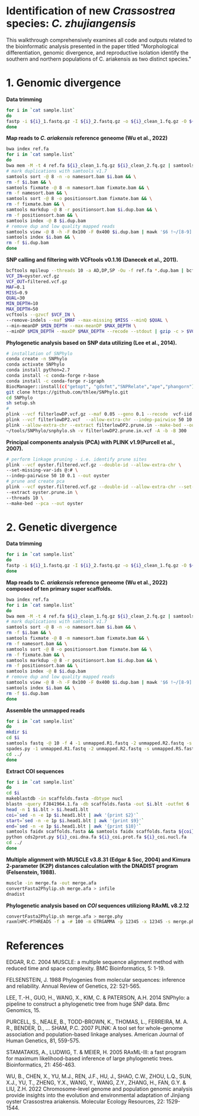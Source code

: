 # Identification of new *Crassostrea* species: *C. zhujiangensis*
This walkthrough comprehensively examines all code and outputs related to the bioinformatic analysis presented in the paper titled "Morphological differentiation, genomic divergence, and reproductive isolation identify the southern and northern populations of C. ariakensis as two distinct species."

# 1. Genomic divergence
**Data trimming**
```bash
for i in `cat sample.list`
do
fastp -i ${i}_1.fastq.gz -I ${i}_2.fastq.gz -o ${i}_clean_1.fq.gz -O ${i}_clean_2.fq.gz —adapter_sequence auto —detect_adapter_for_pe —unpaired1 output_um_1.fastq.gz —unpaired2 output_um_2.fastq.gz —failed_out output_failed.fastq.gz —cut_front —cut_front_window_size=1 —cut_front_mean_quality=20 —cut_tail —cut_tail_window_size=1 —cut_tail_mean_quality=20 —cut_right —cut_right_window_size=4 —cut_right_mean_quality=20 —length_required=36 —thread 1 --trim_front1 5 --trim_front2 5
done
```
**Map reads to *C. ariakensis* reference geneome (Wu et al., 2022)**
```bash
bwa index ref.fa
for i in `cat sample.list`
do
bwa mem -M -t 4 ref.fa ${i}_clean_1.fq.gz ${i}_clean_2.fq.gz | samtools view -bS > $i.bam
# mark duplications with samtools v1.7
samtools sort -@ 8 -n -o namesort.bam $i.bam && \
rm -f $i.bam && \
samtools fixmate -@ 8 -m namesort.bam fixmate.bam && \
rm -f namesort.bam && \
samtools sort -@ 8 -o positionsort.bam fixmate.bam && \
rm -f fixmate.bam && \
samtools markdup -@ 8 -r positionsort.bam $i.dup.bam && \
rm -f positionsort.bam && \
samtools index -@ 8 $i.dup.bam
# remove dup and low quality mapped reads
samtools view -@ 8 -h -F 0x100 -F 0x400 $i.dup.bam | mawk '$6 !~/[8-9].[SH]/ && $6 !~ /[1-9][0-9].[SH]/'| samtools view -@ 8 -q 30 -bS > $i.bam && \
samtools index $i.bam && \
rm -f $i.dup.bam
done
````
**SNP calling and filtering with VCFtools v0.1.16 (Danecek et al., 2011).**
```bash
bcftools mpileup --threads 10 -a AD,DP,SP -Ou -f ref.fa *.dup.bam | bcftools call --threads 10 -f GQ,GP -mO z -o oyster.vcf.gz
VCF_IN=oyster.vcf.gz
VCF_OUT=filtered.vcf.gz
MAF=0.1
MISS=0.9
QUAL=30
MIN_DEPTH=10
MAX_DEPTH=50
vcftools --gzvcf $VCF_IN \
--remove-indels --maf $MAF --max-missing $MISS --minQ $QUAL \
--min-meanDP $MIN_DEPTH --max-meanDP $MAX_DEPTH \
--minDP $MIN_DEPTH --maxDP $MAX_DEPTH --recode --stdout | gzip -c > $VCF_OUT
```
**Phylogenetic analysis based on SNP data utilizing (Lee et al., 2014).**
```bash
# installation of SNPhylo
conda create -n SNPhylo
conda activate SNPhylo
conda install python=2.7
conda install -c conda-forge r-base
conda install -c conda-forge r-igraph
BiocManager::install(c("getopt", "gdsfmt","SNPRelate","ape","phangorn"))
git clone https://github.com/thlee/SNPhylo.git
cd SNPhylo
sh setup.sh
# 
plink --vcf filterlowDP.vcf.gz --maf 0.05 --geno 0.1 --recode  vcf-iid --out filterlowDP2 --allow-extra-chr
plink --vcf filterlowDP2.vcf  --allow-extra-chr --indep-pairwise 50 10 0.2 --out filterlowDP2
plink --allow-extra-chr --extract filterlowDP2.prune.in --make-bed --out filterlowDP2.prune.in --recode vcf-iid --vcf filterlowDP2.vcf
~/tools/SNPhylo/snphylo.sh -v filterlowDP2.prune.in.vcf -A -b -B 300
```
**Principal components analysis (PCA) with PLINK v1.9(Purcell et al., 2007).**
```bash
# perform linkage pruning - i.e. identify prune sites
plink --vcf oyster.filtered.vcf.gz --double-id --allow-extra-chr \
--set-missing-var-ids @:# \
--indep-pairwise 50 10 0.1 --out oyster
# prune and create pca
plink --vcf oyster.filtered.vcf.gz --double-id --allow-extra-chr --set-missing-var-ids @:# \
--extract oyster.prune.in \
--threads 10 \
--make-bed --pca --out oyster
```
# 2. Genetic divergence
**Data trimming**
```bash
for i in `cat sample.list`
do
fastp -i ${i}_1.fastq.gz -I ${i}_2.fastq.gz -o ${i}_clean_1.fq.gz -O ${i}_clean_2.fq.gz —adapter_sequence auto —detect_adapter_for_pe —unpaired1 output_um_1.fastq.gz —unpaired2 output_um_2.fastq.gz —failed_out output_failed.fastq.gz —cut_front —cut_front_window_size=1 —cut_front_mean_quality=20 —cut_tail —cut_tail_window_size=1 —cut_tail_mean_quality=20 —cut_right —cut_right_window_size=4 —cut_right_mean_quality=20 —length_required=36 —thread 1 --trim_front1 5 --trim_front2 5
done
```
**Map reads to *C. ariakensis* reference geneome (Wu et al., 2022) composed of ten primary super scaffolds.**
```bash
bwa index ref.fa
for i in `cat sample.list`
do
bwa mem -M -t 4 ref.fa ${i}_clean_1.fq.gz ${i}_clean_2.fq.gz | samtools view -bS > $i.bam
# mark duplications with samtools v1.7
samtools sort -@ 8 -n -o namesort.bam $i.bam && \
rm -f $i.bam && \
samtools fixmate -@ 8 -m namesort.bam fixmate.bam && \
rm -f namesort.bam && \
samtools sort -@ 8 -o positionsort.bam fixmate.bam && \
rm -f fixmate.bam && \
samtools markdup -@ 8 -r positionsort.bam $i.dup.bam && \
rm -f positionsort.bam && \
samtools index -@ 8 $i.dup.bam
# remove dup and low quality mapped reads
samtools view -@ 8 -h -F 0x100 -F 0x400 $i.dup.bam | mawk '$6 !~/[8-9].[SH]/ && $6 !~ /[1-9][0-9].[SH]/'| samtools view -@ 8 -q 30 -bS > $i.bam && \
samtools index $i.bam && \
rm -f $i.dup.bam
done
````
**Assemble the unmapped reads**
```bash
for i in `cat sample.list`
do
mkdir $i
cd $i
samtools fastq -@ 10 -f 4 -1 unmapped.R1.fastq -2 unmapped.R2.fastq -s unmapped.RS.fastq $i.dup.bam
spades.py -1 unmapped.R1.fastq -2 unmapped.R2.fastq -s unmapped.RS.fastq --careful --cov-cutoff auto -o spades_assembly -t 30
cd ../
done
```
**Extract COI sequences**
```bash
for i in `cat sample.list`
do
cd $i
makeblastdb -in scaffolds.fasta -dbtype nucl
blastn -query FJ841964.1.fa -db scaffolds.fasta -out $i.blt -outfmt 6
head -n 1 $i.blt > $i.head1.blt
coi=`sed -n -e 1p $i.head1.blt | awk '{print $2}'`
start=`sed -n -e 1p $i.head1.blt | awk '{print $9}'`
end=`sed -n -e 1p $i.head1.blt | awk '{print $10}'`
samtools faidx scaffolds.fasta && samtools faidx scaffolds.fasta ${coi}:${start}-${end} > ${i}_coi.dna.fa
python cds2prot.py ${i}_coi.dna.fa ${i}_coi.prot.fa ${i}_coi.nucl.fa
cd ../
done
```
**Multiple alignment with MUSCLE v3.8.31 (Edgar & Soc, 2004) and Kimura 2-parameter (K2P) distances calculation with the DNADIST program (Felsenstein, 1988).**
```bash
muscle -in merge.fa -out merge.afa
convertFasta2Phylip.sh merge.afa > infile
dnadist
```
**Phylogenetic analysis based on *COI* sequences utiliziong RAxML v8.2.12**
```bash
convertFasta2Phylip.sh merge.afa > merge.phy
raxmlHPC-PTHREADS -f a -# 100 -m GTRGAMMA -p 12345 -x 12345 -s merge.phy -n output.tree -T 40 -o cangulata
```
# References
EDGAR, R.C. 2004 MUSCLE: a multiple sequence alignment method with reduced time and space complexity. BMC Bioinformatics, 5: 1-19.

FELSENSTEIN, J. 1988 Phylogenies from molecular sequences: inference and reliability. Annual Review of Genetics, 22: 521-565.

LEE, T.-H., GUO, H., WANG, X., KIM, C. & PATERSON, A.H. 2014 SNPhylo: a pipeline to construct a phylogenetic tree from huge SNP data. Bmc Genomics, 15.

PURCELL, S., NEALE, B., TODD-BROWN, K., THOMAS, L., FERREIRA, M. A. R., BENDER, D., ... SHAM, P.C. 2007 PLINK: A tool set for whole-genome association and population-based linkage analyses. American Journal of Human Genetics, 81, 559-575.

STAMATAKIS, A., LUDWIG, T. & MEIER, H. 2005 RAxML-III: a fast program for maximum likelihood-based inference of large phylogenetic trees. Bioinformatics, 21: 456-463.

WU, B., CHEN, X., YU, M.J., REN, J.F., HU, J., SHAO, C.W., ZHOU, L.Q., SUN, X.J., YU, T., ZHENG, Y.X., WANG, Y., WANG, Z.Y., ZHANG, H., FAN, G.Y. & LIU, Z.H. 2022 Chromosome-level genome and population genomic analysis provide insights into the evolution and environmental adaptation of Jinjiang oyster Crassostrea ariakensis. Molecular Ecology Resources, 22: 1529-1544.
